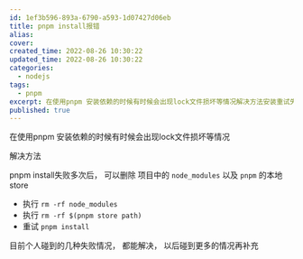 ```yaml
---
id: 1ef3b596-893a-6790-a593-1d07427d06eb
title: pnpm install报错
alias:
cover:
created_time: 2022-08-26 10:30:22
updated_time: 2022-08-26 10:30:22
categories:
  - nodejs
tags:
  - pnpm
excerpt: 在使用pnpm 安装依赖的时候有时候会出现lock文件损坏等情况解决方法安装重试失败， 可以先删除 pnpm本地store- 执行-  执行 rm -rf $(pnpm store path)-  重新安装目前个人碰到的几种失败情况， 都能解决， 以后碰到更多的情况再补充
published: true
---
```



在使用pnpm 安装依赖的时候有时候会出现lock文件损坏等情况

解决方法

pnpm install失败多次后， 可以删除 项目中的 `node_modules` 以及 `pnpm` 的本地store

-  执行 `rm -rf node_modules`
-  执行 `rm -rf $(pnpm store path)`
-  重试 `pnpm install`


目前个人碰到的几种失败情况， 都能解决， 以后碰到更多的情况再补充

<!-- more -->